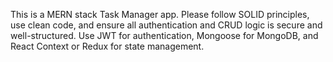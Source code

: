 <!-- Use this file to provide workspace-specific custom instructions to Copilot. For more details, visit https://code.visualstudio.com/docs/copilot/copilot-customization#_use-a-githubcopilotinstructionsmd-file -->

This is a MERN stack Task Manager app. Please follow SOLID principles, use clean code, and ensure all authentication and CRUD logic is secure and well-structured. Use JWT for authentication, Mongoose for MongoDB, and React Context or Redux for state management.
